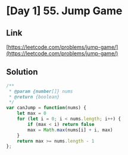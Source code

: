 # [Day 1] 55. Jump Game

<a name="fId8c"></a>
## Link
[https://leetcode.com/problems/jump-game/](https://leetcode.com/problems/jump-game/)
<a name="7Gy3q"></a>
## Solution
```javascript
/**
 * @param {number[]} nums
 * @return {boolean}
 */
var canJump = function(nums) {
    let max = 0
    for (let i = 0; i < nums.length; i++) {
        if (max < i) return false
        max = Math.max(nums[i] + i, max)
    }
    return max >= nums.length - 1
};
```


